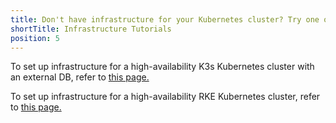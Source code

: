 ```yaml
---
title: Don't have infrastructure for your Kubernetes cluster? Try one of these tutorials.
shortTitle: Infrastructure Tutorials
position: 5
---
```


To set up infrastructure for a high-availability K3s Kubernetes cluster with an external DB, refer to [this page.](https://rancher.com/docs/rancher/v2.6/en/installation/resources/k8s-tutorials/infrastructure-tutorials/infra-for-ha-with-external-db/)


To set up infrastructure for a high-availability RKE Kubernetes cluster, refer to [this page.](https://rancher.com/docs/rancher/v2.6/en/installation/resources/k8s-tutorials/infrastructure-tutorials/infra-for-ha/)
